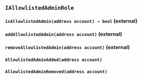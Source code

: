 ## `IAllowlistedAdminRole`






### `isAllowlistedAdmin(address account) → bool` (external)





### `addAllowlistedAdmin(address account)` (external)





### `removeAllowlistedAdmin(address account)` (external)






### `AllowlistedAdminAdded(address account)`





### `AllowlistedAdminRemoved(address account)`







